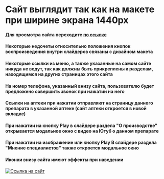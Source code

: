 # Сайт выглядит так как на макете при ширине экрана 1440px
#### Для просмотра сайта переходите [по ссылке](https://lina1528.github.io/Venarus/)
#### Некоторые недочеты относительно положения кнопок воспроизведения внутри слайдеров связаны с дизайном макета
#### Некоторые ссылки из меню, а также указанные на самом сайте никуда не ведут, так как должны быть прикреплены к разделам, находящимся на других страницах этого сайта
#### На номер телефона, указанный внизу сайта, пользователю будет предложено совершить звонок при нажатии на него
#### Ссылки на аптеки при нажатии отправляют на страницу данного препарата в указанной аптеке (сайт аптеки откроется в новой вкладке)
#### При нажатии на кнопку Play в слайдере раздела "О производстве" открывается модальное окно с видео на Ютуб о данном препарате
#### При нажатии на изображение или кнопку Play В слайдере раздела "Мнение специалистов" также откроется модальное окно
#### Иконки внизу сайта имеют эффекты при наведении
[![Ссылка на сайт](https://venarus.ru/local/templates/venarus/assets/img/logo_venarus.png?v=1640072348)](https://lina1528.github.io/Venarus/)
